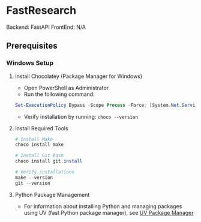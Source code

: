 # FastResearch
Backend: FastAPI
FrontEnd: N/A

## Prerequisites

### Windows Setup

1. Install Chocolatey (Package Manager for Windows)
   - Open PowerShell as Administrator
   - Run the following command:
   ```powershell
   Set-ExecutionPolicy Bypass -Scope Process -Force; [System.Net.ServicePointManager]::SecurityProtocol = [System.Net.ServicePointManager]::SecurityProtocol -bor 3072; iex ((New-Object System.Net.WebClient).DownloadString('https://community.chocolatey.org/install.ps1'))
   ```
   - Verify installation by running: `choco --version`

2. Install Required Tools
   ```powershell
   # Install Make
   choco install make
   
   # Install Git Bash
   choco install git.install
   
   # Verify installations
   make --version
   git --version
   ```

3. Python Package Management
   - For information about installing Python and managing packages using UV (fast Python package manager), see [UV Package Manager](docs/uv/uv.md)